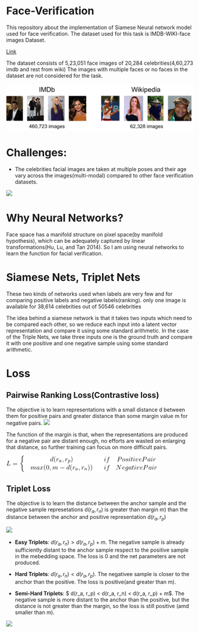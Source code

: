 # Face-Verification
This repository about the implementation of Siamese Neural network model used for face verification. The dataset used for this task is IMDB-WIKI-face images Dataset. 

[Link](https://data.vision.ee.ethz.ch/cvl/rrothe/imdb-wiki/)

The dataset consists of 5,23,051 face images of 20,284 celebrities(4,60,273 imdb and rest from wiki)
The images with multiple faces or no faces in the dataset are not considered for the task.

![](Img/imdb-wiki-teaser.png)

# Challenges:
* The celebrities facial images are taken at multiple poses and their age vary across the images(multi-modal) compared to other face verification datasets.

![](dataset_dist.png)

# Why Neural Networks?
 Face space has a manifold structure on pixel space(by manifold hypothesis), which can be adequately captured by linear transformations(Hu, Lu, and Tan 2014). So I am using neural networks to learn the function for facial verification.
 
 
 # Siamese Nets, Triplet Nets
These two kinds of networks used when labels are very few and for comparing positive labels and negative labels(ranking). only one image is available for 38,614 celebrities out of 50546 celebrities
 
 The idea behind a siamese network is that it takes two inputs which need to be compared each other, so we reduce each input into a latent vector representation and compare it using some standard arithmetic. In the case of the Triple Nets, we take three inputs one is the ground truth and compare it with one positive and one negative sample using some standard arithmetic.
 
 # Loss
 ## Pairwise Ranking Loss(Contrastive loss)
 The objective is to learn representations with a small distance d between them for positive pairs and greater distance than some margin value m for negative pairs.
 ![](pairwise_ranking_loss_faces.png)
 
 The function of the margin is that, when the representations are produced for a negative pair are distant enough, no efforts are wasted on enlarging that distance, so further training can focus on more difficult pairs.
 
 ![](gif.gif)
 
 ## Triplet Loss
 The objective is to learn the distance between the anchor sample and the negative sample represetations d($r_a, r_n$) is greater than margin m) than the distance between the anchor and positive representation d($r_a, r_p$)
 
 ![](triplet_loss_faces.png)
 
 * **Easy Triplets**: $d(r_a, r_n) > d(r_a, r_p) + m$. The negative sample is already sufficiently distant to the anchor sample respect to the positive sample in the mebedding space. The loss is 0 and the net parameters are not produced.
 
 * **Hard Triplets**: $d(r_a, r_n) < d(r_a, r_p)$. The negativee sample is closer to the anchor than the positive. The loss is positive(and greater than m).
 
 * **Semi-Hard Triplets**: $ d(r_a, r_p) < d(r_a, r_n) < d(r_a, r_p) + m$. The negative sample is more distant to the anchor than the positive, but the distance is not greater than the margin, so the loss is still positive (amd smaller than m).
 
 ![](triplets_negatives.png)
 
 
 
